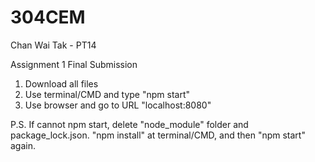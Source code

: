 # 304CEM

Chan Wai Tak - PT14

Assignment 1 Final Submission

1. Download all files
2. Use terminal/CMD and type "npm start"
3. Use browser and go to URL "localhost:8080"

P.S. If cannot npm start, delete "node_module" folder and package_lock.json. "npm install" at terminal/CMD, and then "npm start" again.
